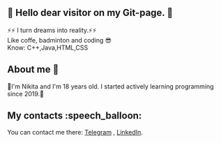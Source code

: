 <h2>👋 Hello dear visitor on my Git-page. 👋 </h2>
⚡⚡ I turn dreams into reality.⚡⚡
<br>
Like coffe, badminton and coding 😎
<br>
Know: C++,Java,HTML,CSS
<h2> About me 🤔</h2>
👀I'm Nikita and I'm 18 years old. I started actively learning programming since 2019.👀

<h2> My contacts :speech_balloon: </h2>
You can contact me there: <a href ="https://t.me/reaL_IdpNik"> Telegram</a> , <a href ="http://www.linkedin.com/in/nikita-plokhotnyuk-2a53b6209"> LinkedIn</a>.

<!---
- 👋 Hi, I’m @stranik28
- 👀 I’m interested in ...
- 🌱 I’m currently learning ...
- 💞️ I’m looking to collaborate on ...
- 📫 How to reach me ...


stranik28/stranik28 is a ✨ special ✨ repository because its `README.md` (this file) appears on your GitHub profile.
You can click the Preview link to take a look at your changes.
--->
